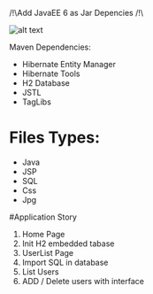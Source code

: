 /!\Add JavaEE 6 as Jar Depencies /!\

![alt text](https://github.com/fukakai/MVPs/blob/master/Java/CrudLegacyServlet/src/main/webapp/images/screen.png)

Maven Dependencies:
* Hibernate Entity Manager
* Hibernate Tools
* H2 Database
* JSTL
* TagLibs

# Files Types:
* Java
* JSP
* SQL
* Css
* Jpg

#Application Story
1. Home Page
2. Init H2 embedded tabase
2. UserList Page
3. Import SQL in database
4. List Users
5. ADD / Delete users with interface
